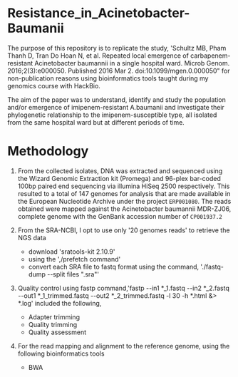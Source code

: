 # Resistance_in_Acinetobacter-Baumanii

The purpose of this repository is to replicate the study, 'Schultz MB, Pham Thanh D, Tran Do Hoan N, et al. Repeated local emergence of carbapenem-resistant Acinetobacter baumannii in a single hospital ward. Microb Genom. 2016;2(3):e000050. Published 2016 Mar 2. doi:10.1099/mgen.0.000050" for non-publication reasons using bioinformatics tools taught during my genomics course with HackBio.

The aim of the paper was to understand, identify and study the population and/or emergence of imipenem-resistant A.baumanii and investigate their phylogenetic relationship to the imipenem-susceptible type, all isolated from the same hospital ward but at different periods of time.

# Methodology

 1. From the collected isolates, DNA was extracted and sequenced using the Wizard Genomic Extraction kit (Promega) and 96-plex bar-coded 100bp paired end sequencing via illumina    HiSeq 2500 respectively. This resulted to a total of 147 genomes for analysis that are made available in the European Nucleotide Archive under the project `ERP001080`. The reads obtained were mapped against the Acinetobacter baumannii MDR-ZJ06, complete genome with the GenBank accession number of `CP001937.2`

 2. From the SRA-NCBI, I opt to use only '20 genomes reads' to retrieve the NGS data
	- download 'sratools-kit 2.10.9'
	- using the ',/prefetch command'
	- convert each SRA file to fastq format using the command, './fastq-dump --split files ".sra"'

 3. Quality control using fastp command,'fastp --in1 *_1.fastq --in2 *_2.fastq --out1 *_1_trimmed.fastq --out2 *_2_trimmed.fastq -l 30 -h *.html &> *.log'
 included the following,
	- Adapter trimming
	- Quality trimming
	- Quality assessment

 4. For the read mapping and alignment to the reference genome, using the following bioinformatics tools
      - BWA


